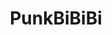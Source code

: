 ---
title: PunkBiBiBi
crosslinks:
- PetiteGoneWild
- altgonewild
- holdthemoan
- feet
- livven
- quiver
---